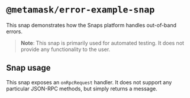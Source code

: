 # `@metamask/error-example-snap`

This snap demonstrates how the Snaps platform handles out-of-band errors.

> **Note**: This snap is primarily used for automated testing. It does not
> provide any functionality to the user.

## Snap usage

This snap exposes an `onRpcRequest` handler. It does not support any particular
JSON-RPC methods, but simply returns a message.
